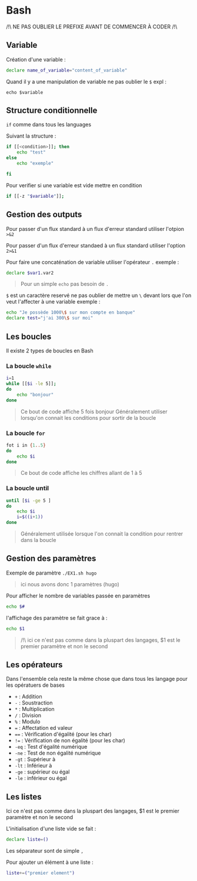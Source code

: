 # Bash
/!\ NE PAS OUBLIER LE PREFIXE AVANT DE COMMENCER À CODER /!\
## Variable
Création d'une variable :

```Bash 
declare name_of_variable="content_of_variable"
```

Quand il y a une manipulation de variable ne pas oublier le `$` expl : 

`echo $variable`

## Structure conditionnelle
`if` comme dans tous les languages

Suivant la structure : 

```Bash
if [[<condition>]]; then 
    echo "test"
else
    echo "exemple"

fi
```

Pour verifier si une variable est vide mettre en condition 

```Bash
if [[-z "$variable"]];
```

## Gestion des outputs

Pour passer d'un flux standard à un flux d'erreur standard utiliser l'otpion `>&2`

Pour passer d'un flux d'erreur standaed à un flux standard utiliser l'option `2>&1` 

Pour faire une concaténation de variable utiliser l'opérateur `.` exemple : 
```Bash
declare $var1.var2

```
> Pour un simple `echo` pas besoin de `.`

`$` est un caractère reservé ne pas oublier de mettre un `\` devant lors que l'on veut l'affecter à une variable exemple : 
```Bash
echo "Je possède 1000\$ sur mon compte en banque"
declare test="j'ai 300\$ sur moi"

```

## Les boucles

Il existe 2 types de boucles en Bash

### La boucle `while`

```Bash
i=1
while [[$i -le 5]];
do 
    echo "bonjour"
done

```

>Ce bout de code affiche 5 fois bonjour
>Généralement utiliser lorsqu'on connait les conditions pour sortir de la boucle

### La boucle `for`

```Bash
fot i in {1..5}
do 
    echo $i
done

```

>Ce bout de code affiche les chiffres allant de 1 à 5 

### La boucle until
```Bash
until [$i -ge 5 ]
do 
    echo $i
    i=$((i+1))
done

```
>Généralement utilisée lorsque l'on connait la condition pour rentrer dans la boucle

## Gestion des paramètres

Exemple de paramètre `./EX1.sh hugo` 

>ici nous avons donc 1 paramètres (hugo)

Pour afficher le nombre de variables passée en paramètres 

```Bash
echo $#
```

l'affichage des paramètre se fait grace à : 

```Bash
echo $1

```

>/!\ ici ce n'est pas comme dans la pluspart des langages, $1 est le premier paramètre et non le second 

## Les opérateurs

Dans l'ensemble cela reste la même chose que dans tous les langage 
pour les opératuers de bases
- `+` : Addition
- `-` : Soustraction 
- `*` : Multiplication
- `/` : Division
- `%` : Modulo 
- `=` : Affectation ed valeur
- `==` : Vérification d'égalité (pour les char)
- `!=` : Vérification de non égalité (pour les char)
- `-eq` : Test d'égalité numérique
- `-ne` : Test de non égalité numérique
- `-gt` : Supérieur à
- `-lt` : Inférieur à
- `-ge` : supérieur ou égal 
- `-le` : inférieur ou égal 

## Les listes

Ici ce n'est pas comme dans la pluspart des langages, $1 est le premier paramètre et non le second 

L'initialisation d'une liste vide se fait : 
```Bash
declare liste=()

```

Les séparateur sont de simple `,`

Pour ajouter un élément à une liste : 

```Bash
liste+=("premier element")

```
